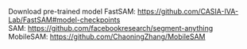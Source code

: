 Download pre-trained model
FastSAM: https://github.com/CASIA-IVA-Lab/FastSAM#model-checkpoints  
SAM: https://github.com/facebookresearch/segment-anything  
MobileSAM: https://github.com/ChaoningZhang/MobileSAM  